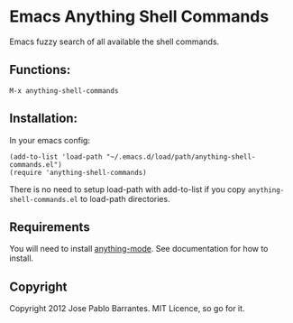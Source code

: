 Emacs Anything Shell Commands
=============================

Emacs fuzzy search of all available the shell commands.

## Functions:

```
M-x anything-shell-commands
```

## Installation:

In your emacs config:

```
(add-to-list 'load-path "~/.emacs.d/load/path/anything-shell-commands.el")
(require 'anything-shell-commands)
```

There is no need to setup load-path with add-to-list if you copy
`anything-shell-commands.el` to load-path directories.

## Requirements

You will need to install
[anything-mode](http://www.emacswiki.org/emacs/Anything). See
documentation for how to install.

## Copyright

Copyright 2012 Jose Pablo Barrantes. MIT Licence, so go for it.
